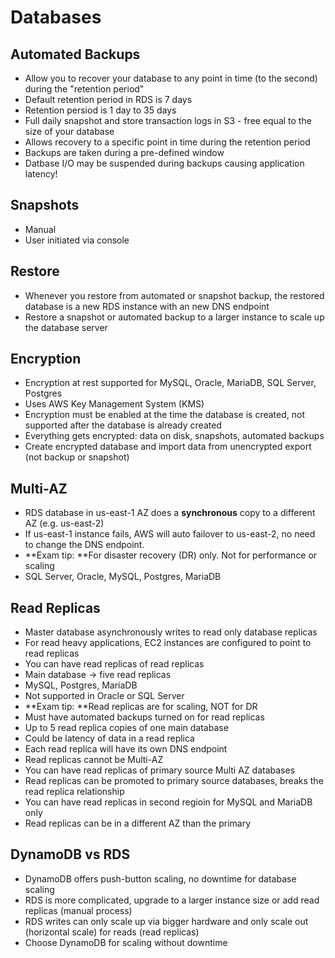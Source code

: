 # Databases

## Automated Backups
  - Allow you to recover your database to any point in time (to the second) during the 
  "retention period"
  - Default retention period in RDS is 7 days
  - Retention persiod is 1 day to 35 days
  - Full daily snapshot and store transaction logs in S3 - free equal to the size of your database
  - Allows recovery to a specific point in time during the retention period
  - Backups are taken during a pre-defined window
  - Datbase I/O may be suspended during backups causing application latency!
  
## Snapshots
  - Manual
  - User initiated via console

## Restore
  - Whenever you restore from automated or snapshot backup, the restored database is a 
  new RDS instance with an new DNS endpoint
  - Restore a snapshot or automated backup to a larger instance to scale up the database 
  server
  
## Encryption
  - Encryption at rest supported for MySQL, Oracle, MariaDB, SQL Server, Postgres
  - Uses AWS Key Management System (KMS) 
  - Encryption must be enabled at the time the database is created, not supported 
  after the database is already created
  - Everything gets encrypted:  data on disk, snapshots, automated backups
  - Create encrypted database and import data from unencrypted export (not backup or snapshot)
 
## Multi-AZ
  - RDS database in us-east-1 AZ does a **synchronous** copy to a different AZ (e.g. us-east-2)
  - If us-east-1 instance fails, AWS will auto failover to us-east-2, no need to change 
  the DNS endpoint.
  - **Exam tip:  **For disaster recovery (DR) only.  Not for performance or scaling
  - SQL Server, Oracle, MySQL, Postgres, MariaDB

## Read Replicas
  - Master database asynchronously writes to read only database replicas
  - For read heavy applications, EC2 instances are configured to point to read replicas
  - You can have read replicas of read replicas
  - Main database -> five read replicas
  - MySQL, Postgres, MariaDB
  - Not supported in Oracle or SQL Server
  - **Exam tip:  **Read replicas are for scaling, NOT for DR
  - Must have automated backups turned on for read replicas
  - Up to 5 read replica copies of one main database
  - Could be latency of data in a read replica
  - Each read replica will have its own DNS endpoint
  - Read replicas cannot be Multi-AZ
  - You can have read replicas of primary source Multi AZ databases
  - Read replicas can be promoted to primary source databases, breaks the read replica relationship
  - You can have read replicas in second regioin for MySQL and MariaDB only
  - Read replicas can be in a different AZ than the primary
 
## DynamoDB vs RDS
  - DynamoDB offers push-button scaling, no downtime for database scaling
  - RDS is more complicated, upgrade to a larger instance size or add read replicas (manual process)
  - RDS writes can only scale up via bigger hardware and only scale out (horizontal scale) for reads 
  (read replicas)
  - Choose DynamoDB for scaling without downtime
  
